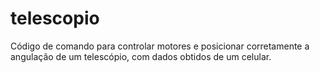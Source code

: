 # telescopio
 Código de comando para controlar motores e posicionar corretamente a angulação de um telescópio, com dados obtidos de um celular.
